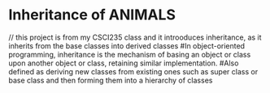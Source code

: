 # Inheritance of ANIMALS
// this project is from my CSCI235 class and it introoduces inheritance, as it inherits from the base classes into derived classes 
#In object-oriented programming, inheritance is the mechanism of basing an object or class upon another object or class, retaining similar implementation.
#Also defined as deriving new classes from existing ones such as super class or base class and then forming them into a hierarchy of classes
